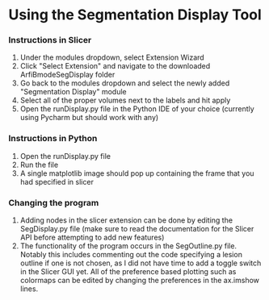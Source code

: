 # Using the Segmentation Display Tool
### Instructions in Slicer
1. Under the modules dropdown, select Extension Wizard
2. Click "Select Extension" and navigate to the downloaded ArfiBmodeSegDisplay folder
3. Go back to the modules dropdown and select the newly added "Segmentation Display" module
4. Select all of the proper volumes next to the labels and hit apply
5. Open the runDisplay.py file in the Python IDE of your choice (currently using Pycharm but should work with any)


### Instructions in Python
1. Open the runDisplay.py file
2. Run the file
3. A single matplotlib image should pop up containing the frame that you had specified in slicer

### Changing the program
1. Adding nodes in the slicer extension can be done by editing the SegDisplay.py file (make sure to read the documentation
for the Slicer API before attempting to add new features)
2. The functionality of the program occurs in the SegOutline.py file. Notably this includes commenting out the code
specifying a lesion outline if one is not chosen, as I did not have time to add a toggle switch in the Slicer GUI yet.
All of the preference based plotting such as colormaps can be edited by changing the preferences in the ax.imshow lines.

